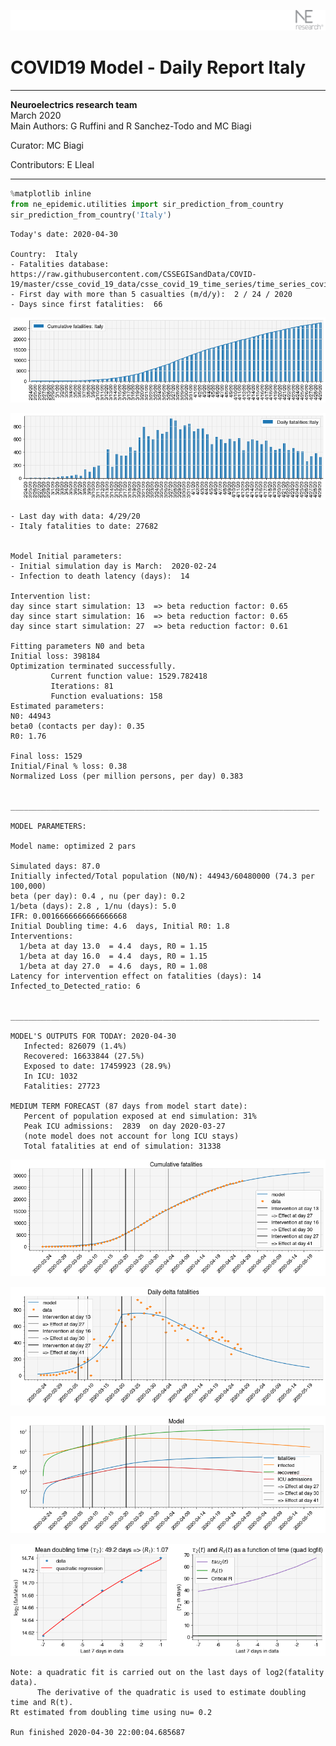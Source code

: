 ![](./images/logo.png)
# COVID19 Model - Daily Report Italy

---

**Neuroelectrics research team**  
March 2020  
Main Authors: G Ruffini and R Sanchez-Todo and MC Biagi

Curator: MC Biagi

Contributors: E Lleal

---


```python
%matplotlib inline
from ne_epidemic.utilities import sir_prediction_from_country
sir_prediction_from_country('Italy')
```

    Today's date: 2020-04-30 
    
    Country:  Italy
    - Fatalities database:  https://raw.githubusercontent.com/CSSEGISandData/COVID-19/master/csse_covid_19_data/csse_covid_19_time_series/time_series_covid19_deaths_global.csv
    - First day with more than 5 casualties (m/d/y):  2 / 24 / 2020
    - Days since first fatalities:  66



![png](02%20-%20Daily_Report_Italy_files/02%20-%20Daily_Report_Italy_1_1.png)



![png](02%20-%20Daily_Report_Italy_files/02%20-%20Daily_Report_Italy_1_2.png)


    - Last day with data: 4/29/20
    - Italy fatalities to date: 27682
     
    
    Model Initial parameters:
    - Initial simulation day is March:  2020-02-24
    - Infection to death latency (days):  14
    
    Intervention list:
    day since start simulation: 13  => beta reduction factor: 0.65
    day since start simulation: 16  => beta reduction factor: 0.65
    day since start simulation: 27  => beta reduction factor: 0.61
    
    Fitting parameters N0 and beta
    Initial loss: 398184
    Optimization terminated successfully.
             Current function value: 1529.782418
             Iterations: 81
             Function evaluations: 158
    Estimated parameters:
    N0: 44943
    beta0 (contacts per day): 0.35
    R0: 1.76
    
    Final loss: 1529
    Initial/Final % loss: 0.38
    Normalized Loss (per million persons, per day) 0.383 
    
    
    _____________________________________________________________________
     
    MODEL PARAMETERS:
    
    Model name: optimized 2 pars
    
    Simulated days: 87.0
    Initially infected/Total population (N0/N): 44943/60480000 (74.3 per 100,000)
    beta (per day): 0.4 , nu (per day): 0.2
    1/beta (days): 2.8 , 1/nu (days): 5.0
    IFR: 0.0016666666666666668
    Initial Doubling time: 4.6  days, Initial R0: 1.8
    Interventions:
      1/beta at day 13.0  = 4.4  days, R0 = 1.15
      1/beta at day 16.0  = 4.4  days, R0 = 1.15
      1/beta at day 27.0  = 4.6  days, R0 = 1.08
    Latency for intervention effect on fatalities (days): 14
    Infected_to_Detected_ratio: 6
    
    
    _____________________________________________________________________
    
    MODEL'S OUTPUTS FOR TODAY: 2020-04-30
       Infected: 826079 (1.4%)
       Recovered: 16633844 (27.5%)
       Exposed to date: 17459923 (28.9%)
       In ICU: 1032
       Fatalities: 27723
     
    MEDIUM TERM FORECAST (87 days from model start date): 
       Percent of population exposed at end simulation: 31%
       Peak ICU admissions:  2839  on day 2020-03-27
       (note model does not account for long ICU stays)
       Total fatalities at end of simulation: 31338



![png](02%20-%20Daily_Report_Italy_files/02%20-%20Daily_Report_Italy_1_4.png)



![png](02%20-%20Daily_Report_Italy_files/02%20-%20Daily_Report_Italy_1_5.png)



![png](02%20-%20Daily_Report_Italy_files/02%20-%20Daily_Report_Italy_1_6.png)


     



![png](02%20-%20Daily_Report_Italy_files/02%20-%20Daily_Report_Italy_1_8.png)


    Note: a quadratic fit is carried out on the last days of log2(fatality data).
          The derivative of the quadratic is used to estimate doubling time and R(t).
    Rt estimated from doubling time using nu= 0.2
    
    Run finished 2020-04-30 22:00:04.685687



```python

```

